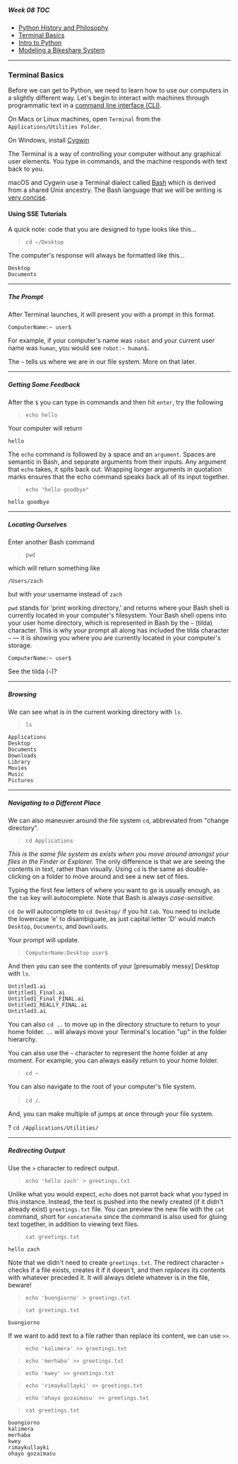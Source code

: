 ##### Week 08 TOC
- [Python History and Philosophy](readme.md)
- [Terminal Basics](terminal.md)
- [Intro to Python](python.md)
- [Modeling a Bikeshare System](bikeshare.md)

-----

### Terminal Basics

Before we can get to Python, we need to learn how to use our computers in a slightly different way. Let's begin to interact with machines through programmatic text in a [command line interface (CLI)](https://en.wikipedia.org/wiki/Command-line_interface). 

On Macs or Linux machines, open `Terminal` from the `Applications/Utilities Folder`. 

On Windows, install [Cygwin](https://www.cygwin.com)

The Terminal is a way of controlling your computer without any graphical user elements. You type in commands, and the machine responds with text back to you.

macOS and Cygwin use a Terminal dialect called [Bash](https://en.wikipedia.org/wiki/Bash_(Unix_shell)) which is derived from a shared Unix ancestry. The Bash language that we will be writing is [very concise](http://ss64.com/bash/).

#### Using SSE Tutorials

A quick note: code that you are designed to type looks like this...

> `cd ~/Desktop`

The computer's response will always be formatted like this...

```
Desktop
Documents
```

-----

##### The Prompt

After Terminal launches, it will present you with a prompt in this format. 

```
ComputerName:~ user$ 
```

For example, if your computer's name was `robot` and your current user name was `human`, you would see `robot:~ human$`.

The `~` tells us where we are in our file system. More on that later.

-----

##### Getting Some Feedback

After the `$` you can type in commands and then hit `enter`, try the following

> `echo hello`

Your computer will return

`hello`

The `echo` command is followed by a space and an `argument`. Spaces are semantic in Bash, and separate arguments from their inputs. Any argument that `echo` takes, it spits back out. Wrapping longer arguments in quotation marks ensures that the echo command speaks back all of its input together.

> `echo "hello goodbye"`
 
`hello goodbye`
 
-----

##### Locating Ourselves 

Enter another Bash command 

> `pwd` 

which will return something like

`/Users/zach`

but with your username instead of `zach`

`pwd` stands for 'print working directory,' and returns where your Bash shell is currently located in your computer's filesystem. Your Bash shell opens into your user home directory, which is represented in Bash by the `~` (tilda) character. This is why your prompt all along has included the tilda character `~` — it is showing you where you are currently located in your computer's storage.

`ComputerName:~ user$ `

See the tilda (`~`)?

-----

##### Browsing

We can see what is in the current working directory with `ls`.

> `ls`

```
Applications
Desktop
Documents
Downloads
Library
Movies
Music
Pictures
```

-----

##### Navigating to a Different Place

We can also maneuver around the file system `cd`, abbreviated from "change directory".

> `cd Applications`

*This is the same file system as exists when you move around amongst your files in the Finder or Explorer.* The only difference is that we are  seeing the contents in text, rather than visually. Using `cd` is the same as double-clicking on a folder to move around and see a new set of files.

Typing the first few letters of where you want to go is usually enough, as the `tab` key will autocomplete. Note that Bash is always *case-sensitive*.

`cd De` will autocomplete to `cd Desktop/` if you hit `tab`. You need to include the lowercase 'e' to disambiguate, as just capital letter 'D' would match `Desktop`, `Documents`, and `Downloads`.

Your prompt will update.

> `ComputerName:Desktop user$` 

And then you can see the contents of your [presumably messy] Desktop with `ls`.

```
Untitled1.ai
Untitled1_Final.ai
Untitled1_Final_FINAL.ai
Untitled1_REALLY_FINAL.ai
Untitled3.ai
```

You can also `cd ..` to move up in the directory structure to return to your home folder. `..` will always move your Terminal's location "up" in the folder hierarchy.

You can also use the `~` character to represent the home folder at any moment. For example, you can always easily return to your home folder.

> `cd ~`

You can also navigate to the root of your computer's file system.

> `cd /`.

And, you can make multiple of jumps at once through your file system.

? `cd /Applications/Utilities/`

-----

##### Redirecting Output

Use the `>` character to redirect output. 

> `echo 'hello zach' > greetings.txt`

Unlike what you would expect, `echo` does not parrot back what you typed in this instance. Instead, the text is pushed into the newly created (if it didn't already exist) `greetings.txt` file. You can preview the new file with the `cat` command, short for `concatenate` since the command is also used for gluing text together, in addition to viewing text files.

> `cat greetings.txt`

`hello zach`

Note that we didn't need to create `greetings.txt`. The redirect character `>` checks if a file exists, creates it if it doesn't, and then *replaces* its contents with whatever preceded it. It will always delete whatever is in the file, beware!

> `echo 'buongiorno' > greetings.txt`

> `cat greetings.txt`

`buongiorno`

If we want to add text to a file rather than replace its content, we can use `>>`.

> `echo 'kalimera' >> greetings.txt`

> `echo 'merhaba' >> greetings.txt`

> `echo 'kwey' >> greetings.txt`

> `echo 'rimaykullayki' >> greetings.txt`

> `echo 'ohayo gozaimasu' >> greetings.txt`

> `cat greetings.txt`

```
buongiorno
kalimera
merhaba
kwey
rimaykullayki
ohayo gozaimasu
```
